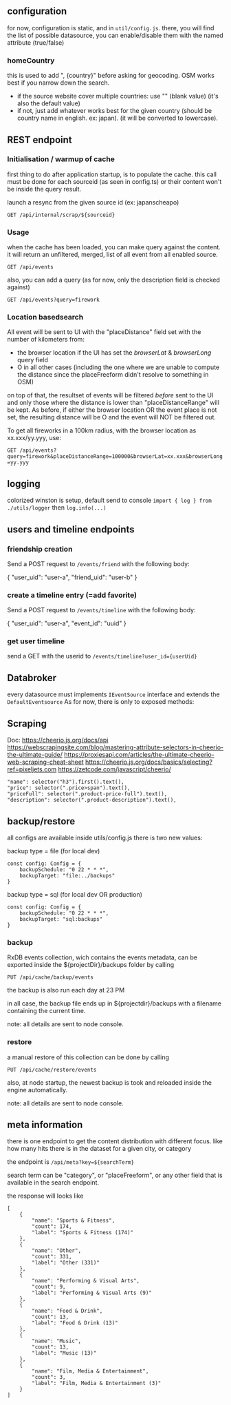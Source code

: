 ## configuration

for now, configuration is static, and in ```util/config.js```.
there, you will find the list of possible datasource, you can enable/disable them with the named attribute (true/false)

### homeCountry

this is used to add ", {country}" before asking for geocoding. OSM works best if you narrow down the search.
- if the source website cover multiple countries: use "" (blank value) (it's also the default value)
- if not, just add whatever works best for the given country (should be country name in english. ex: japan). (it will be converted to lowercase).

## REST endpoint

### Initialisation / warmup of cache

first thing to do after application startup, is to populate the cache.
this call must be done for each sourceid (as seen in config.ts) or their content
won't be inside the query result.

launch a resync from the given source id (ex: japanscheapo)

```GET /api/internal/scrap/${sourceid}```

### Usage

when the cache has been loaded, you can make query against the content.
it will return an unfiltered, merged, list of all event from all enabled source.

```GET /api/events```

also, you can add a query (as for now, only the description field is checked against)

```GET /api/events?query=firework```

### Location basedsearch

All event will be sent to UI with the "placeDistance" field set with the number of kilometers from:
- the browser location if the UI has set the *browserLat* & *browserLong* query field
- O in all other cases (including the one where we are unable to compute the
distance since the placeFreeform didn't resolve to something in OSM)

on top of that, the resultset of events will be filtered *before* sent to the UI 
and only those where the distance is lower than "placeDistanceRange" will be kept.
As before, if either the browser location OR the event place is not set,
the resulting distance will be O and the event will NOT be filtered out.

To get all fireworks in a 100km radius, with the browser location as xx.xxx/yy.yyy, use:

```GET /api/events?query=firework&placeDistanceRange=100000&browserLat=xx.xxx&browserLong=yy.yyy```

## logging

colorized winston is setup, default send to console 
`import { log } from ./utils/logger` then `log.info(...)`

## users and timeline endpoints

### friendship creation
Send a POST request to ```/events/friend``` with the following body:

{
  "user_uid": "user-a",
  "friend_uid": "user-b"
}

### create a timeline entry (=add favorite)
Send a POST request to ```/events/timeline``` with the following body:

{
  "user_uid": "user-a",
  "event_id": "uuid"
}

### get user timeline
send a GET with the userid to ```/events/timeline?user_id={userUid}```

## Databroker

every datasource must implements ```IEventSource``` interface and extends the ```DefaultEventsource```
As for now, there is only to exposed methods:


## Scraping

Doc: https://cheerio.js.org/docs/api
https://webscrapingsite.com/blog/mastering-attribute-selectors-in-cheerio-the-ultimate-guide/
https://proxiesapi.com/articles/the-ultimate-cheerio-web-scraping-cheat-sheet
https://cheerio.js.org/docs/basics/selecting?ref=pixeljets.com
https://zetcode.com/javascript/cheerio/

    "name": selector("h3").first().text(),    
    "price": selector(".price>span").text(),    
    "priceFull": selector(".product-price-full").text(),    
    "description": selector(".product-description").text(),  

## backup/restore

all configs are available inside utils/config.js
there is two new values:

backup type = file (for local dev)
```
const config: Config = {
    backupSchedule: "0 22 * * *",
    backupTarget: "file:../backups"
}
```

backup type = sql (for local dev OR production)
```
const config: Config = {
    backupSchedule: "0 22 * * *",
    backupTarget: "sql:backups"
}
```

### backup

RxDB events collection, wich contains the events metadata, can be exported inside the ${projectDir}/backups folder by calling

```PUT /api/cache/backup/events```

the backup is also run each day at 23 PM

in all case, the backup file ends up in ${projectdir}/backups with a filename containing the current time.

note: all details are sent to node console.

### restore

a manual restore of this collection can be done by calling

```PUT /api/cache/restore/events```

also, at node startup, the newest backup is took and reloaded inside the engine automatically.

note: all details are sent to node console.


## meta information

there is one endpoint to get the content distribution with different focus.
like how many hits there is in the dataset for a given city, or category

the endpoint is ```/api/meta?key=${searchTerm}```

search term can be "category", or "placeFreeform", or any other field that is available in the search endpoint.

the response will looks like
```
[
    {
        "name": "Sports & Fitness",
        "count": 174,
        "label": "Sports & Fitness (174)"
    },
    {
        "name": "Other",
        "count": 331,
        "label": "Other (331)"
    },
    {
        "name": "Performing & Visual Arts",
        "count": 9,
        "label": "Performing & Visual Arts (9)"
    },
    {
        "name": "Food & Drink",
        "count": 13,
        "label": "Food & Drink (13)"
    },
    {
        "name": "Music",
        "count": 13,
        "label": "Music (13)"
    },
    {
        "name": "Film, Media & Entertainment",
        "count": 3,
        "label": "Film, Media & Entertainment (3)"
    }
]
```
